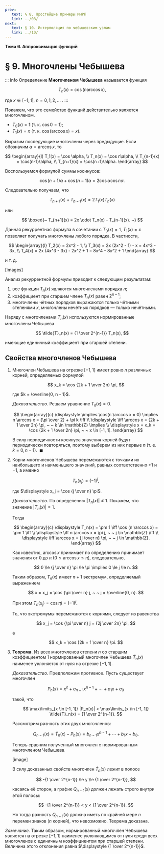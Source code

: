 ```yaml
---
prev:
   text: § 8. Простейшие примеры МНРП
   link: ../08/
next:
   text: § 10. Интерполяция по чебышевским узлам
   link: ../10/
---
```


**Тема 6. Аппроксимация функций**

# § 9. Многочлены Чебышева

::: info Определение
**Многочленом Чебышева** называется функция

$$
T_n(x) = \cos (n \arccos x),
$$

где $x \in [-1, 1]$, $n = 0,1,2,...$ .
:::

Покажем, что это семейство функций действительно является многочленом.

* $T_0(x) = 1$ (т. к. $\cos 0 = 1$);
* $T_1(x) = x$ (т. к. $\cos(\arccos x) = x$).

Выразим последующие многочлены через предыдущие. Если обозначим $\alpha = \arccos x$, то

$$
\begin{array}{l}
T_1(x) = \cos \alpha, \\
T_n(x) = \cos n\alpha, \\
T_{n-1}(x) = \cos(n-1)\alpha, \\
T_{n+1}(x) = \cos(n+1)\alpha.
\end{array}
$$

Воспользуемся формулой суммы косинусов:

$$
\cos (n+1)\alpha + \cos (n-1)\alpha = 2\cos\alpha \cos n\alpha.
$$

Следовательно получаем, что

$$
T_{n+1}(x) + T_{n-1}(x) = 2 T_1(x) T_n(x)
$$

или

$$
\boxed{~
T_{n+1}(x) = 2x \cdot T_n(x) - T_{n-1}(x).
~}
$$

Данная рекуррентная формула в сочетании с $T_0(x) = 1$, $T_1(x) = x$ позволяет получать многочлены любого порядка. В частности,

$$
\begin{array}{l}
T_2(x) = 2x^2 - 1, \\
T_3(x) = 2x (2x^2 - 1) - x = 4x^3 - 3x, \\
T_4(x) = 2x (4x^3 - 3x) - 2x^2 + 1 = 8x^4 - 8x^2 + 1
\end{array}
$$

и т. д.

[images]

Анализ рекуррентной формулы приводит к следующим результатам:

1. все функции $T_n(x)$ являются многочленами порядка $n$;
2. коэффициент при старшем члене $T_n(x)$ равен $2^{n-1}$;
3. многочлены чётных порядков выражаются только чётными степенями $x$, многочлены нечётных порядков — только нечётными.

Наряду с многочленами $T_n(x)$ используются нормированные многочлены Чебышева

$$
\tilde{T}_n(x) = {1 \over 2^{n-1}} T_n(x),
$$

имеющие единичный коэффициент при старшей степени.

## Свойства многочленов Чебышева

1. Многочлен Чебышева на отрезке $[-1, 1]$ имеет ровно $n$ различных корней, определяемых формулой

   $$
   x_k = \cos {2k + 1 \over 2n} \pi,
   $$

   где $k = \overline{0, n - 1}$.

   *Доказательство.* Решаем уравнение $T_n(x) = 0$.
   
   $$
   \begin{array}{c}
   \displaystyle \implies \cos(n \arccos x = 0) \implies n \arccos x = {\pi \over 2} + \pi k \iff \\
   \displaystyle \iff \arccos x = {2k + 1 \over 2n} \pi, ~ ~ k \in \mathbb{Z} \implies \\
   \displaystyle x = x_k = \cos {2k + 1 \over 2n} \pi, ~ ~ x \in [-1, 1].
   \end{array}
   $$

   В силу периодичности косинуса значения корней будут периодически повторяться, поэтому выберем из них первые $n$ (т. е. $k = {0, n-1}$). $~\blacksquare$

2. Корни многочленов Чебышева перемежаются с точками их наибольшего и наименьшего значений, равных соответственно $+1$ и $-1$, а именно

   $$
   T_n(x_j) = (-1)^j,
   $$

   где $\displaystyle x_j = \cos {j \over n} \pi$.

   *Доказательство.* По определению $|T_n(x)| \le 1$. Покажем, что значение $|T_n(x)| = 1$.

   Тогда
   
   $$
   \begin{array}{c}
   \displaystyle T_n(x) = \pm 1 \iff \cos (n \arccos x) = \pm 1 \iff \\
   \displaystyle \iff n \arccos x = \pi j, ~ ~ j \in \mathbb{Z} \iff \\
   \displaystyle \iff \arccos x = {j \over n} \pi, ~ ~ j \in \mathbb{Z}.
   \end{array}
   $$

   Как известно, $\arccos x$ принимает по определению принимает значения от $0$ до $\pi$ ($0 \le \arccos x \le \pi$), следовательно,

   $$
   0 \le {j \over n} \pi \le \pi \implies 0 \le j \le n.
   $$

   Таким образом, $T_n(x)$ имеет $n+1$ экстремум, определяемый выражением

   $$
   x = x_j = \cos {\pi \over n} j, ~ ~ j = \overline{0, n}.
   $$

   При этом $T_n(x_j) = \cos \pi j = (-1)^j$.

   То, что экстремумы перемежаются с корнями, следует из равенства

   $$
   x_j = \cos {\pi \over n} j = {2j \over 2n} \pi,
   $$

   а

   $$
   x_k = \cos {2k + 1 \over n} \pi.
   $$

3. **Теорема.** Из всех многочленов степени $n$ со старшим коэффициентом $1$ нормированный многочлен Чебышева $\tilde{T}_n(x)$ наименее уклоняется от нуля на отрезке $[-1, 1]$.

   *Доказательство.* Предположим противное. Пусть существует многочлен

   $$
   P_n(x) = x^n + a_{n-1} x^{n-1} + \cdots + a_1 x + a_0
   $$

   такой, что

   $$
   \max\limits_{x \in [-1, 1]} |P_n(x)| <
   \max\limits_{x \in [-1, 1]} \tilde{T}_n(x) = {1 \over 2^{n-1}}.
   $$

   Рассмотрим разность этих двух многочленов:

   $$
   Q_{n-1}(x) = \tilde{T}_n(x) - P_n(x)
   = b_{n-1} x^{n-1} + \cdots + b_1 x + b_0.
   $$

   Теперь сравним полученный многочлен с нормированным многочленом Чебышева.

   [image]

   В силу доказанных свойств многочлен $\tilde{T}_n(x)$ лежит в полосе

   $$
   -{1 \over 2^{n-1}} \le y \le {1 \over 2^{n-1}},
   $$

   касаясь её сторон, а график $Q_{n-1}(x)$ должен лежать строго внутри этой полосы:

   $$
   -{1 \over 2^{n-1}} < y < {1 \over 2^{n-1}}.
   $$

   Но тогда разность $Q_{n-1}(x)$ должна иметь по крайней мере $n$ перемен знаков ($n$ корней), что невозможно. Теорема доказана.

*Замечание.* Таким образом, нормированный многочлен Чебышева является на отрезке $[-1, 1]$ наименее уклоняющимся от нуля среди всех многочленов с единичным коэффициентом при старшей степени. Величина этого отклонения равна $\displaystyle {1 \over 2^{n-1}}$.